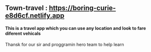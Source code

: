 ## Town-travel : https://boring-curie-e8d6cf.netlify.app

#### This is a travel app which you can use any location and look to fare diferent vehicals 

Thansk for our sir and proggramin hero team to help learn
